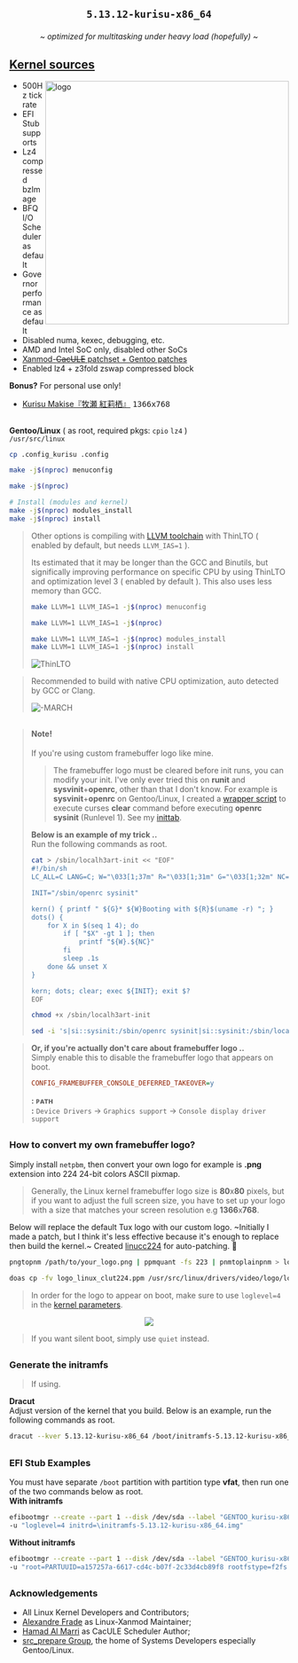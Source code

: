 ## <p align="center">`5.13.12-kurisu-x86_64`</p>

<p align="center"><i>~ optimized for multitasking under heavy load (hopefully) ~</i></p>

## [Kernel sources](./kernel.sources) <img alt="" align="right" src="https://badges.pufler.dev/visits/owl4ce/kurisu-x86_64?style=flat-square&label=&color=000000&logo=GitHub&logoColor=white&labelColor=373e4d"/>
<a href="#kernel-sources"><img alt="logo" align="right" width="439px" src="https://i.imgur.com/YSZAzT8.png"/></a>

- 500Hz tick rate
- EFI Stub supports
- Lz4 compressed bzImage
- BFQ I/O Scheduler as default
- Governor performance as default
- Disabled numa, kexec, debugging, etc.
- AMD and Intel SoC only, disabled other SoCs
- [Xanmod-~~CacULE~~ patchset + Gentoo patches](https://gitlab.com/src_prepare/src_prepare-overlay/-/tree/master/sys-kernel/xanmod-sources)
- Enabled lz4 + z3fold zswap compressed block

**Bonus?** For personal use only!
- [Kurisu Makise『牧瀬 紅莉栖』](./kernel.sources/drivers/video/logo/logo_linux_clut224.ppm) <kbd>1366x768</kbd>

##  
**Gentoo/Linux** ( as root, required pkgs: `cpio` `lz4` )  
`/usr/src/linux`
```sh
cp .config_kurisu .config

make -j$(nproc) menuconfig

make -j$(nproc)

# Install (modules and kernel)
make -j$(nproc) modules_install
make -j$(nproc) install
```
> Other options is compiling with [LLVM toolchain](https://www.kernel.org/doc/html/latest/kbuild/llvm.html) with ThinLTO ( enabled by default, but needs `LLVM_IAS=1` ).  
> 
> Its estimated that it may be longer than the GCC and Binutils, but significally improving performance on specific CPU by using ThinLTO and optimization level 3 ( enabled by default ). This also uses less memory than GCC.
> ```sh
> make LLVM=1 LLVM_IAS=1 -j$(nproc) menuconfig
> 
> make LLVM=1 LLVM_IAS=1 -j$(nproc)
> 
> make LLVM=1 LLVM_IAS=1 -j$(nproc) modules_install
> make LLVM=1 LLVM_IAS=1 -j$(nproc) install
> ```
>   
> ![ThinLTO](https://raw.githubusercontent.com/owl4ce/kurisu-x86_64/kurisu-x86_64/.github/screenshots/2021-06-29-062643_1301x748_scrot.png)

> Recommended to build with native CPU optimization, auto detected by GCC or Clang.   
>   
> ![-MARCH](https://raw.githubusercontent.com/owl4ce/kurisu-x86_64/kurisu-x86_64/.github/screenshots/2021-06-29-061857_1301x748_scrot.png)

##  

> #### Note!
> If you're using custom framebuffer logo like mine.  
> > The framebuffer logo must be cleared before init runs, you can modify your init. I've only ever tried this on **runit** and **sysvinit**+**openrc**, other than that I don't know.
> For example is **sysvinit**+**openrc** on Gentoo/Linux, I created a [wrapper script](https://github.com/owl4ce/hmg/blob/main/sbin/localh3art-init) to execute curses **clear** command before executing **openrc sysinit** (Runlevel 1). See my [inittab](https://github.com/owl4ce/hmg/blob/main/etc/inittab#L19-L20).  
> 
> **Below is an example of my trick ..**  
> Run the following commands as root.
> ```sh
> cat > /sbin/localh3art-init << "EOF"
> #!/bin/sh
> LC_ALL=C LANG=C; W="\033[1;37m" R="\033[1;31m" G="\033[1;32m" NC="\033[0m"
> 
> INIT="/sbin/openrc sysinit"
> 
> kern() { printf " ${G}* ${W}Booting with ${R}$(uname -r) "; }
> dots() {
>     for X in $(seq 1 4); do
>         if [ "$X" -gt 1 ]; then
>             printf "${W}.${NC}"
>         fi
>         sleep .1s
>     done && unset X
> }
> 
> kern; dots; clear; exec ${INIT}; exit $?
> EOF
> ```
> ```sh
> chmod +x /sbin/localh3art-init
> ```
> ```sh
> sed -i 's|si::sysinit:/sbin/openrc sysinit|si::sysinit:/sbin/localh3art-init|' /etc/inittab

> **Or, if you're actually don't care about framebuffer logo ..**  
> Simply enable this to disable the framebuffer logo that appears on boot.
> ```cfg  
> CONFIG_FRAMEBUFFER_CONSOLE_DEFERRED_TAKEOVER=y
> ```
> **: ᴘᴀᴛʜ**  
> **:** `Device Drivers` -> `Graphics support` -> `Console display driver support`

##  
### How to convert my own framebuffer logo?
Simply install `netpbm`, then convert your own logo for example is **.png** extension into 224 24-bit colors ASCII pixmap.

> Generally, the Linux kernel framebuffer logo size is **80**x**80** pixels, but if you want to adjust the full screen size, you have to set up your logo with a size that matches your screen resolution e.g **1366**x**768**.

Below will replace the default Tux logo with our custom logo. ~Initially I made a patch, but I think it's less effective because it's enough to replace then build the kernel.~ Created [linucc224](https://github.com/owl4ce/linucc224) for auto-patching. :tada:
```sh
pngtopnm /path/to/your_logo.png | ppmquant -fs 223 | pnmtoplainpnm > logo_linux_clut224.ppm

doas cp -fv logo_linux_clut224.ppm /usr/src/linux/drivers/video/logo/logo_linux_clut224.ppm
```

> In order for the logo to appear on boot, make sure to use `loglevel=4` in the [kernel parameters](https://wiki.archlinux.org/index.php/Kernel_parameters).

<p align="center"><img src="https://i.imgur.com/R82KVaB.gif"/></p>

> If you want silent boot, simply use `quiet` instead.

##  
### Generate the initramfs
> If using.

**Dracut**  
Adjust version of the kernel that you build. Below is an example, run the following commands as root.
```sh
dracut --kver 5.13.12-kurisu-x86_64 /boot/initramfs-5.13.12-kurisu-x86_64.img --force
```

##  
### EFI Stub Examples
You must have separate `/boot` partition with partition type **vfat**, then run one of the two commands below as root.  
**With initramfs**
```sh
efibootmgr --create --part 1 --disk /dev/sda --label "GENTOO_kurisu-x86_64" --loader "\vmlinuz-5.13.12-kurisu-x86_64" \
-u "loglevel=4 initrd=\initramfs-5.13.12-kurisu-x86_64.img"
```
**Without initramfs**
```sh
efibootmgr --create --part 1 --disk /dev/sda --label "GENTOO_kurisu-x86_64" --loader "\vmlinuz-5.13.12-kurisu-x86_64" \
-u "root=PARTUUID=a157257a-6617-cd4c-b07f-2c33d4cb89f8 rootfstype=f2fs rootflags=gc_merge,compress_algorithm=lz4,compress_extension=*,compress_chksum,atgc rw,noatime loglevel=4"
```

##  
### Acknowledgements
* All Linux Kernel Developers and Contributors;
* [Alexandre Frade](https://github.com/xanmod) as Linux-Xanmod Maintainer;
* [Hamad Al Marri](https://github.com/hamadmarri) as CacULE Scheduler Author;
* [src_prepare Group](https://src_prepare.gitlab.io), the home of Systems Developers especially Gentoo/Linux.
